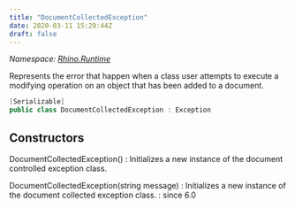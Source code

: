 ```yaml
---
title: "DocumentCollectedException"
date: 2020-03-11 15:29:44Z
draft: false
---
```


*Namespace: [Rhino.Runtime](../)*

Represents the error that happen when a class user attempts to execute a modifying operation
   on an object that has been added to a document.
```cs
[Serializable]
public class DocumentCollectedException : Exception
```
## Constructors

DocumentCollectedException()
: Initializes a new instance of the document controlled exception class.

DocumentCollectedException(string message)
: Initializes a new instance of the document collected exception class.
: since 6.0
